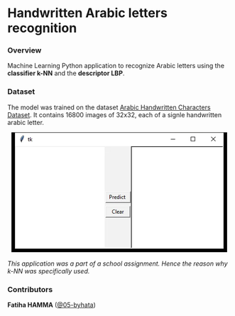 # Handwritten Arabic letters recognition
### Overview
Machine Learning Python application to recognize Arabic letters using the **classifier k-NN** and the **descriptor LBP**. 


### Dataset
The model was trained on the dataset <a href="https://www.kaggle.com/mloey1/ahcd1"> Arabic Handwritten Characters Dataset</a>. It contains 16800 images of 32x32, each of a signle handwritten arabic letter. 



<p align="center"><img src="/others/prediction.gif"></p>

*This application was a part of a school assignment. Hence the reason why k-NN was specifically used.*

### Contributors
   **Fatiha HAMMA** (<a href="https://www.github.com/kevinarvai/05-bhayta">@05-byhata</a>)

